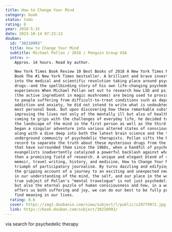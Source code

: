 ```yaml
---
title: How to Change Your Mind
category: book
status: todo
rating: 0
year: 2018-5-15
date: 2023-10-14 07:23:13
douban:
  id: "30210993"
  title: How to Change Your Mind
  subtitle: Michael Pollan / 2018 / Penguin Group USA
  intro: >-
    Approx. 14 hours. Read by author.

    New York Times Book Review 10 Best Books of 2018 A New York Times Notable
    Book The #1 New York Times bestseller. A brilliant and brave investigation
    into the medical and scientific revolution taking place around psychedelic
    drugs--and the spellbinding story of his own life-changing psychedelic
    experiences When Michael Pollan set out to research how LSD and psilocybin
    (the active ingredient in magic mushrooms) are being used to provide relief
    to people suffering from difficult-to-treat conditions such as depression,
    addiction and anxiety, he did not intend to write what is undoubtedly his
    most personal book. But upon discovering how these remarkable substances are
    improving the lives not only of the mentally ill but also of healthy people
    coming to grips with the challenges of everyday life, he decided to explore
    the landscape of the mind in the first person as well as the third. Thus
    began a singular adventure into various altered states of consciousness,
    along with a dive deep into both the latest brain science and the thriving
    underground community of psychedelic therapists. Pollan sifts the historical
    record to separate the truth about these mysterious drugs from the myths
    that have surrounded them since the 1960s, when a handful of psychedelic
    evangelists inadvertently catalyzed a powerful backlash against what was
    then a promising field of research. A unique and elegant blend of science,
    memoir, travel writing, history, and medicine, How to Change Your Mind is a
    triumph of participatory journalism. By turns dazzling and edifying, it is
    the gripping account of a journey to an exciting and unexpected new frontier
    in our understanding of the mind, the self, and our place in the world. The
    true subject of Pollan's "mental travelogue" is not just psychedelic drugs
    but also the eternal puzzle of human consciousness and how, in a world that
    offers us both suffering and joy, we can do our best to be fully present and
    find meaning in our lives.
  rating: 8.6
  cover: https://img3.doubanio.com/view/subject/l/public/s29779972.jpg
  link: https://book.douban.com/subject/30210993/
---
```


via search for psychedelic therapy 